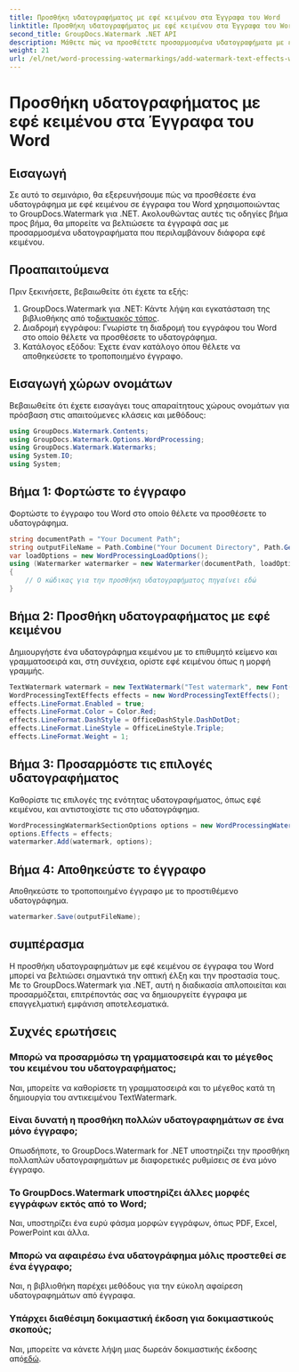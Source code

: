 ```yaml
---
title: Προσθήκη υδατογραφήματος με εφέ κειμένου στα Έγγραφα του Word
linktitle: Προσθήκη υδατογραφήματος με εφέ κειμένου στα Έγγραφα του Word
second_title: GroupDocs.Watermark .NET API
description: Μάθετε πώς να προσθέτετε προσαρμοσμένα υδατογραφήματα με εφέ κειμένου σε έγγραφα του Word χρησιμοποιώντας το GroupDocs.Watermark για .NET. Ασφάλεια εγγράφων και οπτική απήχηση χωρίς κόπο.
weight: 21
url: /el/net/word-processing-watermarkings/add-watermark-text-effects-word-docs/
---
```


# Προσθήκη υδατογραφήματος με εφέ κειμένου στα Έγγραφα του Word

## Εισαγωγή
Σε αυτό το σεμινάριο, θα εξερευνήσουμε πώς να προσθέσετε ένα υδατογράφημα με εφέ κειμένου σε έγγραφα του Word χρησιμοποιώντας το GroupDocs.Watermark για .NET. Ακολουθώντας αυτές τις οδηγίες βήμα προς βήμα, θα μπορείτε να βελτιώσετε τα έγγραφά σας με προσαρμοσμένα υδατογραφήματα που περιλαμβάνουν διάφορα εφέ κειμένου.
## Προαπαιτούμενα
Πριν ξεκινήσετε, βεβαιωθείτε ότι έχετε τα εξής:
1.  GroupDocs.Watermark για .NET: Κάντε λήψη και εγκατάσταση της βιβλιοθήκης από το[δικτυακός τόπος](https://releases.groupdocs.com/Watermark/net/).
2. Διαδρομή εγγράφου: Γνωρίστε τη διαδρομή του εγγράφου του Word στο οποίο θέλετε να προσθέσετε το υδατογράφημα.
3. Κατάλογος εξόδου: Έχετε έναν κατάλογο όπου θέλετε να αποθηκεύσετε το τροποποιημένο έγγραφο.

## Εισαγωγή χώρων ονομάτων
Βεβαιωθείτε ότι έχετε εισαγάγει τους απαραίτητους χώρους ονομάτων για πρόσβαση στις απαιτούμενες κλάσεις και μεθόδους:
```csharp
using GroupDocs.Watermark.Contents;
using GroupDocs.Watermark.Options.WordProcessing;
using GroupDocs.Watermark.Watermarks;
using System.IO;
using System;
```
## Βήμα 1: Φορτώστε το έγγραφο
Φορτώστε το έγγραφο του Word στο οποίο θέλετε να προσθέσετε το υδατογράφημα.
```csharp
string documentPath = "Your Document Path";
string outputFileName = Path.Combine("Your Document Directory", Path.GetFileName(documentPath));
var loadOptions = new WordProcessingLoadOptions();
using (Watermarker watermarker = new Watermarker(documentPath, loadOptions))
{
    // Ο κώδικας για την προσθήκη υδατογραφήματος πηγαίνει εδώ
}
```
## Βήμα 2: Προσθήκη υδατογραφήματος με εφέ κειμένου
Δημιουργήστε ένα υδατογράφημα κειμένου με το επιθυμητό κείμενο και γραμματοσειρά και, στη συνέχεια, ορίστε εφέ κειμένου όπως η μορφή γραμμής.
```csharp
TextWatermark watermark = new TextWatermark("Test watermark", new Font("Arial", 19));
WordProcessingTextEffects effects = new WordProcessingTextEffects();
effects.LineFormat.Enabled = true;
effects.LineFormat.Color = Color.Red;
effects.LineFormat.DashStyle = OfficeDashStyle.DashDotDot;
effects.LineFormat.LineStyle = OfficeLineStyle.Triple;
effects.LineFormat.Weight = 1;
```
## Βήμα 3: Προσαρμόστε τις επιλογές υδατογραφήματος
Καθορίστε τις επιλογές της ενότητας υδατογραφήματος, όπως εφέ κειμένου, και αντιστοιχίστε τις στο υδατογράφημα.
```csharp
WordProcessingWatermarkSectionOptions options = new WordProcessingWatermarkSectionOptions();
options.Effects = effects;
watermarker.Add(watermark, options);
```
## Βήμα 4: Αποθηκεύστε το έγγραφο
Αποθηκεύστε το τροποποιημένο έγγραφο με το προστιθέμενο υδατογράφημα.
```csharp
watermarker.Save(outputFileName);
```

## συμπέρασμα
Η προσθήκη υδατογραφημάτων με εφέ κειμένου σε έγγραφα του Word μπορεί να βελτιώσει σημαντικά την οπτική έλξη και την προστασία τους. Με το GroupDocs.Watermark για .NET, αυτή η διαδικασία απλοποιείται και προσαρμόζεται, επιτρέποντάς σας να δημιουργείτε έγγραφα με επαγγελματική εμφάνιση αποτελεσματικά.
## Συχνές ερωτήσεις
### Μπορώ να προσαρμόσω τη γραμματοσειρά και το μέγεθος του κειμένου του υδατογραφήματος;
Ναι, μπορείτε να καθορίσετε τη γραμματοσειρά και το μέγεθος κατά τη δημιουργία του αντικειμένου TextWatermark.
### Είναι δυνατή η προσθήκη πολλών υδατογραφημάτων σε ένα μόνο έγγραφο;
Οπωσδήποτε, το GroupDocs.Watermark for .NET υποστηρίζει την προσθήκη πολλαπλών υδατογραφημάτων με διαφορετικές ρυθμίσεις σε ένα μόνο έγγραφο.
### Το GroupDocs.Watermark υποστηρίζει άλλες μορφές εγγράφων εκτός από το Word;
Ναι, υποστηρίζει ένα ευρύ φάσμα μορφών εγγράφων, όπως PDF, Excel, PowerPoint και άλλα.
### Μπορώ να αφαιρέσω ένα υδατογράφημα μόλις προστεθεί σε ένα έγγραφο;
Ναι, η βιβλιοθήκη παρέχει μεθόδους για την εύκολη αφαίρεση υδατογραφημάτων από έγγραφα.
### Υπάρχει διαθέσιμη δοκιμαστική έκδοση για δοκιμαστικούς σκοπούς;
 Ναι, μπορείτε να κάνετε λήψη μιας δωρεάν δοκιμαστικής έκδοσης από[εδώ](https://releases.groupdocs.com/).